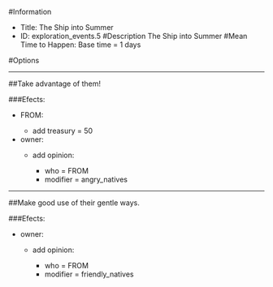 #Information
 - Title: The Ship into Summer
 - ID: exploration_events.5
#Description
The Ship into Summer
#Mean Time to Happen:
Base time = 1 days

#Options

___
##Take advantage of them!

###Efects:<ul><li>FROM:</li><ul><li>add treasury = 50</li></ul><li>owner:</li><ul><li>add opinion:</li><ul><li>who = FROM</li><li>modifier = angry_natives</li></ul></ul></ul>

___
##Make good use of their gentle ways.

###Efects:<ul><li>owner:</li><ul><li>add opinion:</li><ul><li>who = FROM</li><li>modifier = friendly_natives</li></ul></ul></ul>
